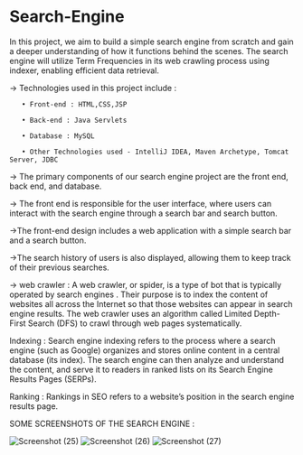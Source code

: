 # Search-Engine
 In this project, we aim to build a simple search engine from scratch and gain a deeper understanding of how it functions behind the scenes. The search engine will utilize Term Frequencies in its web crawling process using indexer, enabling efficient data retrieval.
 
-> Technologies used in this project include :

       • Front-end : HTML,CSS,JSP

       • Back-end : Java Servlets

       • Database : MySQL

       • Other Technologies used - IntelliJ IDEA, Maven Archetype, Tomcat Server, JDBC

-> The primary components of our search engine project are the front end, back end, and database.

-> The front end is responsible for the user interface, where users can interact with the search engine through a search bar and search button.

->The front-end design includes a web application with a simple search bar and a search button.  

->The search history of users is also displayed, allowing them to keep track of their previous searches.



-> web crawler :  A web crawler, or spider, is a type of bot that is typically operated by search engines . Their purpose is to index the content of websites all across the Internet so that those websites can appear in search engine results. The web crawler uses an algorithm called Limited Depth-First Search (DFS) to crawl through web pages systematically.

Indexing : Search engine indexing refers to the process where a search engine (such as Google) organizes and stores online content in a central database (its index). The search engine can then analyze and understand the content, and serve it to readers in ranked lists on its Search Engine Results Pages (SERPs).

Ranking : Rankings in SEO refers to a website’s position in the search engine results page.

SOME SCREENSHOTS OF THE SEARCH ENGINE :

![Screenshot (25)](https://github.com/Purshottampatidar/Search-Engine/assets/124254617/e5bc2682-4340-4be9-a025-187f3b296411)
![Screenshot (26)](https://github.com/Purshottampatidar/Search-Engine/assets/124254617/fb20ee63-76f2-44de-aa64-57353c090c2b)
![Screenshot (27)](https://github.com/Purshottampatidar/Search-Engine/assets/124254617/895834c8-877b-4fd0-a6f7-726bf368eeb2)

